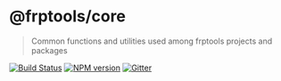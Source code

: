 # @frptools/core

> Common functions and utilities used among frptools projects and packages

[![Build Status](https://travis-ci.org/frptools/core.svg?branch=master)](https://travis-ci.org/frptools/core)
[![NPM version](https://badge.fury.io/js/%40core%2Flist.svg)](http://badge.fury.io/js/%40core%2Flist)
[![Gitter](https://badges.gitter.im/gitterHQ/gitter.svg)](https://gitter.im/FRPTools/Lobby)

